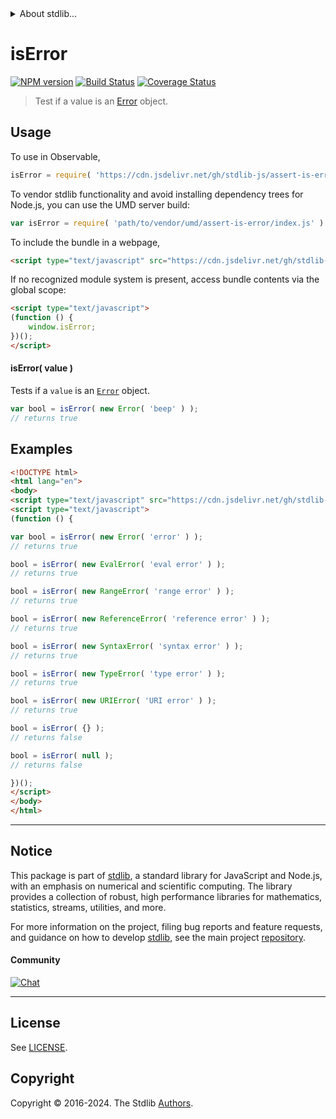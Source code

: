 <!--

@license Apache-2.0

Copyright (c) 2018 The Stdlib Authors.

Licensed under the Apache License, Version 2.0 (the "License");
you may not use this file except in compliance with the License.
You may obtain a copy of the License at

   http://www.apache.org/licenses/LICENSE-2.0

Unless required by applicable law or agreed to in writing, software
distributed under the License is distributed on an "AS IS" BASIS,
WITHOUT WARRANTIES OR CONDITIONS OF ANY KIND, either express or implied.
See the License for the specific language governing permissions and
limitations under the License.

-->


<details>
  <summary>
    About stdlib...
  </summary>
  <p>We believe in a future in which the web is a preferred environment for numerical computation. To help realize this future, we've built stdlib. stdlib is a standard library, with an emphasis on numerical and scientific computation, written in JavaScript (and C) for execution in browsers and in Node.js.</p>
  <p>The library is fully decomposable, being architected in such a way that you can swap out and mix and match APIs and functionality to cater to your exact preferences and use cases.</p>
  <p>When you use stdlib, you can be absolutely certain that you are using the most thorough, rigorous, well-written, studied, documented, tested, measured, and high-quality code out there.</p>
  <p>To join us in bringing numerical computing to the web, get started by checking us out on <a href="https://github.com/stdlib-js/stdlib">GitHub</a>, and please consider <a href="https://opencollective.com/stdlib">financially supporting stdlib</a>. We greatly appreciate your continued support!</p>
</details>

# isError

[![NPM version][npm-image]][npm-url] [![Build Status][test-image]][test-url] [![Coverage Status][coverage-image]][coverage-url] <!-- [![dependencies][dependencies-image]][dependencies-url] -->

> Test if a value is an [Error][mdn-error] object.

<!-- Section to include introductory text. Make sure to keep an empty line after the intro `section` element and another before the `/section` close. -->

<section class="intro">

</section>

<!-- /.intro -->

<!-- Package usage documentation. -->



<section class="usage">

## Usage

To use in Observable,

```javascript
isError = require( 'https://cdn.jsdelivr.net/gh/stdlib-js/assert-is-error@umd/browser.js' )
```

To vendor stdlib functionality and avoid installing dependency trees for Node.js, you can use the UMD server build:

```javascript
var isError = require( 'path/to/vendor/umd/assert-is-error/index.js' )
```

To include the bundle in a webpage,

```html
<script type="text/javascript" src="https://cdn.jsdelivr.net/gh/stdlib-js/assert-is-error@umd/browser.js"></script>
```

If no recognized module system is present, access bundle contents via the global scope:

```html
<script type="text/javascript">
(function () {
    window.isError;
})();
</script>
```

#### isError( value )

Tests if a `value` is an [`Error`][mdn-error] object.

```javascript
var bool = isError( new Error( 'beep' ) );
// returns true
```

</section>

<!-- /.usage -->

<!-- Package usage notes. Make sure to keep an empty line after the `section` element and another before the `/section` close. -->

<section class="notes">

</section>

<!-- /.notes -->

<!-- Package usage examples. -->

<section class="examples">

## Examples

<!-- eslint no-undef: "error" -->

```html
<!DOCTYPE html>
<html lang="en">
<body>
<script type="text/javascript" src="https://cdn.jsdelivr.net/gh/stdlib-js/assert-is-error@umd/browser.js"></script>
<script type="text/javascript">
(function () {

var bool = isError( new Error( 'error' ) );
// returns true

bool = isError( new EvalError( 'eval error' ) );
// returns true

bool = isError( new RangeError( 'range error' ) );
// returns true

bool = isError( new ReferenceError( 'reference error' ) );
// returns true

bool = isError( new SyntaxError( 'syntax error' ) );
// returns true

bool = isError( new TypeError( 'type error' ) );
// returns true

bool = isError( new URIError( 'URI error' ) );
// returns true

bool = isError( {} );
// returns false

bool = isError( null );
// returns false

})();
</script>
</body>
</html>
```

</section>

<!-- /.examples -->

<!-- Section to include cited references. If references are included, add a horizontal rule *before* the section. Make sure to keep an empty line after the `section` element and another before the `/section` close. -->

<section class="references">

</section>

<!-- /.references -->

<!-- Section for related `stdlib` packages. Do not manually edit this section, as it is automatically populated. -->

<section class="related">

</section>

<!-- /.related -->

<!-- Section for all links. Make sure to keep an empty line after the `section` element and another before the `/section` close. -->


<section class="main-repo" >

* * *

## Notice

This package is part of [stdlib][stdlib], a standard library for JavaScript and Node.js, with an emphasis on numerical and scientific computing. The library provides a collection of robust, high performance libraries for mathematics, statistics, streams, utilities, and more.

For more information on the project, filing bug reports and feature requests, and guidance on how to develop [stdlib][stdlib], see the main project [repository][stdlib].

#### Community

[![Chat][chat-image]][chat-url]

---

## License

See [LICENSE][stdlib-license].


## Copyright

Copyright &copy; 2016-2024. The Stdlib [Authors][stdlib-authors].

</section>

<!-- /.stdlib -->

<!-- Section for all links. Make sure to keep an empty line after the `section` element and another before the `/section` close. -->

<section class="links">

[npm-image]: http://img.shields.io/npm/v/@stdlib/assert-is-error.svg
[npm-url]: https://npmjs.org/package/@stdlib/assert-is-error

[test-image]: https://github.com/stdlib-js/assert-is-error/actions/workflows/test.yml/badge.svg?branch=main
[test-url]: https://github.com/stdlib-js/assert-is-error/actions/workflows/test.yml?query=branch:main

[coverage-image]: https://img.shields.io/codecov/c/github/stdlib-js/assert-is-error/main.svg
[coverage-url]: https://codecov.io/github/stdlib-js/assert-is-error?branch=main

<!--

[dependencies-image]: https://img.shields.io/david/stdlib-js/assert-is-error.svg
[dependencies-url]: https://david-dm.org/stdlib-js/assert-is-error/main

-->

[chat-image]: https://img.shields.io/gitter/room/stdlib-js/stdlib.svg
[chat-url]: https://app.gitter.im/#/room/#stdlib-js_stdlib:gitter.im

[stdlib]: https://github.com/stdlib-js/stdlib

[stdlib-authors]: https://github.com/stdlib-js/stdlib/graphs/contributors

[umd]: https://github.com/umdjs/umd
[es-module]: https://developer.mozilla.org/en-US/docs/Web/JavaScript/Guide/Modules

[deno-url]: https://github.com/stdlib-js/assert-is-error/tree/deno
[umd-url]: https://github.com/stdlib-js/assert-is-error/tree/umd
[esm-url]: https://github.com/stdlib-js/assert-is-error/tree/esm
[branches-url]: https://github.com/stdlib-js/assert-is-error/blob/main/branches.md

[stdlib-license]: https://raw.githubusercontent.com/stdlib-js/assert-is-error/main/LICENSE

[mdn-error]: https://developer.mozilla.org/en-US/docs/Web/JavaScript/Reference/Global_Objects/Error

</section>

<!-- /.links -->
